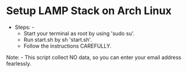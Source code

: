 # Setup LAMP Stack on Arch Linux
* Steps: -
  * Start your terminal as root by using 'sudo su'.
  * Run start.sh by sh 'start.sh'.
  * Follow the instructions CAREFULLY.

Note: - This script collect NO data, so you can enter your email address fearlessly.

